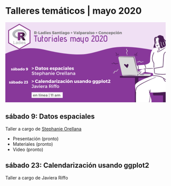 # Talleres temáticos | mayo 2020

![](rladies-chile-talleres-especializados.png)

## sábado 9: Datos espaciales
Taller a cargo de [Stephanie Orellana](https://twitter.com/sporella)

* Presentación (pronto)
* Materiales (pronto)
* Video (pronto)

## sábado 23: Calendarización usando ggplot2
Taller a cargo de Javiera Riffo
